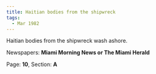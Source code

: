 ```yaml
---  
title: Haitian bodies from the shipwreck  
tags:  
  - Mar 1982  
---  
```

  
Haitian bodies from the shipwreck wash ashore.  
  
Newspapers: **Miami Morning News or The Miami Herald**  
  
Page: **10**, Section: **A** 
